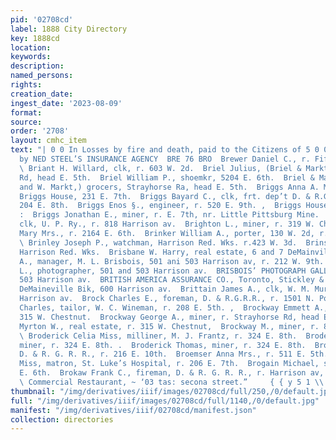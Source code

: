 ```yaml
---
pid: '02708cd'
label: 1888 City Directory
key: 1888cd
location: 
keywords: 
description: 
named_persons: 
rights: 
creation_date: 
ingest_date: '2023-08-09'
format: 
source: 
order: '2708'
layout: cmhc_item
text: "| 0 0 In Losses by fire and death, paid to the Citizens of 5 0 0 Leadville
  by NED STEEL’S INSURANCE AGENCY  BRE 76 BRO  Brewer Daniel C., r. Fifth Avenue Hotel.
  \ Briant H. Willard, clk, r. 603 W. 2d.  Briel Julius, (Briel & Markt,) r. Strayhorse
  Rd, head E. 5th.  Briel William P., shoemkr, 5204 E. 6th.  Briel & Markt, (J. Briel
  and W. Markt,) grocers, Strayhorse Ra, head E. 5th.  Briggs Anna A. Mrs., propr,
  Briggs House, 231 E. 7th.  Briggs Bayard C., clk, frt. dep’t D. & R.G. R. R., r.
  204 E. 8th.  Briggs Enos §., engineer, r. 520 E. 9th. ,  Briggs House, 231 E. 7th.
  :  Briggs Jonathan E., miner, r. E. 7th, nr. Little Pittsburg Mine.  Briggs Loutrel,
  clk, U. P. Ry., r. 818 Harrison av.  Brighton L., miner, r. 319 W. Chestnut.  Brill
  Mary Mrs., r. 2164 E. 6th.  Brinker William A., porter, 130 W. 2d, r. 114 E. Chestnut.
  \ Brinley Joseph P., watchman, Harrison Red. Wks. r.423 W. 3d.  Brinski John, lab,
  Harrison Red. Wks.  Brisbane W. Harry, real estate, 6 and 7 DeMainville Blk.  BRISBOIS
  A., manager, M. L. Brisbois, 501 ani 503 Harrison av, r. 212 W. 9th.  Brisbois M.
  L., photographer, 501 and 503 Harrison av.  BRISBOIS’ PHOTOGRAPH GALLERY, 501 and
  503 Harrison av.  BRITISH AMERICA ASSURANCE CO., Toronto, Stickley & Shaw, agts,
  DeMaineville Bik, 600 Harrison av.  Brittain James A., clk, W. M. Murray, r. 608
  Harrison av.  Brock Charles E., foreman, D. & R.G.R.R., r. 1501 N. Poplar.  Brockstedt
  Charles, tailor, W. C. Wineman, r. 208 E. 5th. ,  Brockway Emmett A., miner, r.
  315 W. Chestnut.  Brockway George A., miner, r. Strayhorse Rd, head E. 4th.  Brockway
  Myrton W., real estate, r. 315 W. Chestnut,  Brockway M., miner, r. 819 W. Chestnut.
  \ Broderick Celia Miss, milliner, M. J. Frantz, r. 324 E. 8th.  Broderick James,
  miner, r. 324 E. 8th. .  Broderick Thomas, miner, r. 324 E. 8th.  Brodie John, helper,
  D. & R. G. R. R., r. 216 E. 10th.  Broemser Anna Mrs., r. 511 E. 5th.  Brogain Agnes
  Miss, matron, St. Luke’s Hospital, r. 206 E. 7th.  Brogain Michael, saloon, 724
  E. 6th.  Brokaw Frank C., fireman, D. & R. G. R. R., r. Harrison av, se. cor. 10th.
  \ Commercial Restaurant, ~ ‘03 tas: secona street.”     { { y 5 1 \\ "
thumbnail: "/img/derivatives/iiif/images/02708cd/full/250,/0/default.jpg"
full: "/img/derivatives/iiif/images/02708cd/full/1140,/0/default.jpg"
manifest: "/img/derivatives/iiif/02708cd/manifest.json"
collection: directories
---
```

